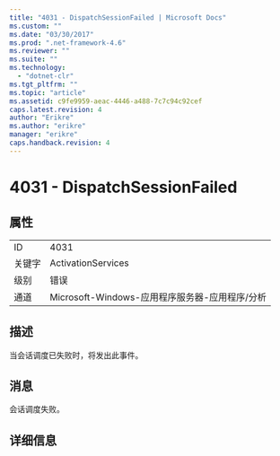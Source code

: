 ```yaml
---
title: "4031 - DispatchSessionFailed | Microsoft Docs"
ms.custom: ""
ms.date: "03/30/2017"
ms.prod: ".net-framework-4.6"
ms.reviewer: ""
ms.suite: ""
ms.technology: 
  - "dotnet-clr"
ms.tgt_pltfrm: ""
ms.topic: "article"
ms.assetid: c9fe9959-aeac-4446-a488-7c7c94c92cef
caps.latest.revision: 4
author: "Erikre"
ms.author: "erikre"
manager: "erikre"
caps.handback.revision: 4
---
```

# 4031 - DispatchSessionFailed
## 属性  
  
|||  
|-|-|  
|ID|4031|  
|关键字|ActivationServices|  
|级别|错误|  
|通道|Microsoft\-Windows\-应用程序服务器\-应用程序\/分析|  
  
## 描述  
 当会话调度已失败时，将发出此事件。  
  
## 消息  
 会话调度失败。  
  
## 详细信息